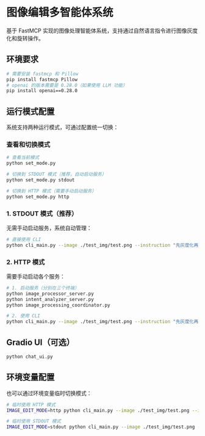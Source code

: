 # 图像编辑多智能体系统

基于 FastMCP 实现的图像处理智能体系统，支持通过自然语言指令进行图像灰度化和旋转操作。

## 环境要求

```bash
# 需要安装 fastmcp 和 Pillow
pip install fastmcp Pillow
# openai 的版本需要是 0.28.0（如果使用 LLM 功能）
pip install openai==0.28.0
```

## 运行模式配置

系统支持两种运行模式，可通过配置统一切换：

### 查看和切换模式

```bash
# 查看当前模式
python set_mode.py

# 切换到 STDOUT 模式（推荐，自动启动服务）
python set_mode.py stdout

# 切换到 HTTP 模式（需要手动启动服务）
python set_mode.py http
```

### 1. STDOUT 模式（推荐）

无需手动启动服务，系统自动管理：

```bash
# 直接使用 CLI
python cli_main.py --image ./test_img/test.png --instruction "先灰度化再顺时针旋转90度" --output ./output/test_out.png
```

### 2. HTTP 模式

需要手动启动各个服务：

```bash
# 1. 启动服务（分别在三个终端）
python image_processor_server.py
python intent_analyzer_server.py
python image_processing_coordinator.py

# 2. 使用 CLI
python cli_main.py --image ./test_img/test.png --instruction "先灰度化再顺时针旋转90度" --output ./output/test_out.png
```

## Gradio UI（可选）

```bash
python chat_ui.py
```

## 环境变量配置

也可以通过环境变量临时切换模式：

```bash
# 临时使用 HTTP 模式
IMAGE_EDIT_MODE=http python cli_main.py --image ./test_img/test.png --instruction "先灰度化再顺时针旋转90度"

# 临时使用 STDOUT 模式  
IMAGE_EDIT_MODE=stdout python cli_main.py --image ./test_img/test.png --instruction "先灰度化再顺时针旋转90度"
```